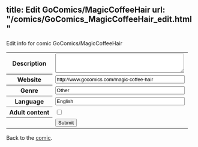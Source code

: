 title: Edit GoComics/MagicCoffeeHair
url: "/comics/GoComics_MagicCoffeeHair_edit.html"
---
Edit info for comic GoComics/MagicCoffeeHair

<form name="comic" action="http://gaepostmail.appspot.com/comic/" method="post">
<table class="comicinfo">
<tr>
<th>Description</th><td><textarea name="description" cols="40" rows="3"></textarea></td>
</tr>
<tr>
<th>Website</th><td><input type="text" name="url" value="http://www.gocomics.com/magic-coffee-hair" size="40"/></td>
</tr>
<tr>
<th>Genre</th><td><input type="text" name="genre" value="Other" size="40"/></td>
</tr>
<tr>
<th>Language</th><td><input type="text" name="language" value="English" size="40"/></td>
</tr>
<tr>
<th>Adult content</th><td><input type="checkbox" name="adult" value="adult" /></td>
</tr>
<tr>
<th></th><td>
<input type="hidden" name="comic" value="GoComics_MagicCoffeeHair" />
<input type="submit" name="submit" value="Submit" />
</td>
</tr>
</table>
</form>

Back to the [comic](GoComics_MagicCoffeeHair.html).
